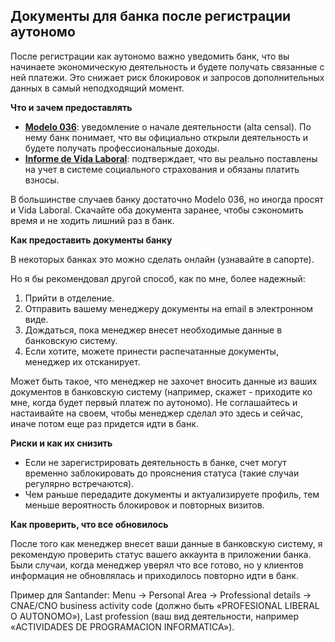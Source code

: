 ## Документы для банка после регистрации аутономо

После регистрации как аутономо важно уведомить банк, что вы начинаете экономическую деятельность и будете получать
связанные с ней платежи. Это снижает риск блокировок и запросов дополнительных данных в самый неподходящий момент.

**Что и зачем предоставлять**

- [**Modelo 036**](#modelo-036): уведомление о начале деятельности (alta censal). По нему банк понимает, что
  вы официально открыли деятельность и будете получать профессиональные доходы.
- [**Informe de Vida Laboral**](#vida-laboral): подтверждает, что вы реально поставлены на учет в системе
  социального страхования и обязаны платить взносы.

В большинстве случаев банку достаточно Modelo 036, но иногда просят и Vida Laboral. Скачайте оба документа заранее, 
чтобы сэкономить время и не ходить лишний раз в банк.

**Как предоставить документы банку**

В некоторых банках это можно сделать онлайн (узнавайте в сапорте).

Но я бы рекомендовал другой способ, как по мне, более надежный:

1. Прийти в отделение.
2. Отправить вашему менеджеру документы на email в электронном виде.
3. Дождаться, пока менеджер внесет необходимые данные в банковскую систему.
4. Если хотите, можете принести распечатанные документы, менеджер их отсканирует.

Может быть такое, что менеджер не захочет вносить данные из ваших документов в банковскую систему (например,
скажет - приходите ко мне, когда будет первый платеж по аутономо). Не соглашайтесь и настаивайте на своем, чтобы
менеджер сделал это здесь и сейчас, иначе потом еще раз придется идти в банк.

**Риски и как их снизить**

- Если не зарегистрировать деятельность в банке, счет могут временно заблокировать до прояснения статуса (такие случаи
  регулярно встречаются).
- Чем раньше передадите документы и актуализируете профиль, тем меньше вероятность блокировок и повторных визитов.

**Как проверить, что все обновилось**

После того как менеджер внесет ваши данные в банковскую систему, я рекомендую проверить статус вашего аккаунта
в приложении банка. Были случаи, когда менеджер уверял что все готово, но у клиентов информация не обновлялась и
приходилось повторно идти в банк.

Пример для Santander: Menu → Personal Area →
Professional details → CNAE/CNO business activity code (должно быть «PROFESIONAL LIBERAL O AUTONOMO»), Last profession
(ваш вид деятельности, например «ACTIVIDADES DE PROGRAMACION INFORMATICA»).
